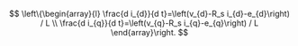 $$
\left\{\begin{array}{l}
\frac{d i_{d}}{d t}=\left(v_{d}-R_s i_{d}-e_{d}\right) / L \\
\frac{d i_{q}}{d t}=\left(v_{q}-R_s i_{q}-e_{q}\right) / L
\end{array}\right.
$$

  